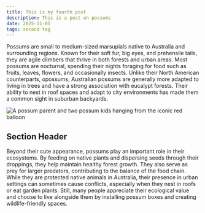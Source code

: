 ```yaml
---
title: This is my fourth post
description: This is a post on possums
date: 2025-11-05
tags: second tag
---
```


Possums are small to medium-sized marsupials native to Australia and surrounding regions. Known for their soft fur, big eyes, and prehensile tails, they are agile climbers that thrive in both forests and urban areas. Most possums are nocturnal, spending their nights foraging for food such as fruits, leaves, flowers, and occasionally insects. Unlike their North American counterparts, opossums, Australian possums are generally more adapted to living in trees and have a strong association with eucalypt forests. Their ability to nest in roof spaces and adapt to city environments has made them a common sight in suburban backyards.

<img src="./possum.png" alt="A possum parent and two possum kids hanging from the iconic red balloon">

## Section Header

Beyond their cute appearance, possums play an important role in their ecosystems. By feeding on native plants and dispersing seeds through their droppings, they help maintain healthy forest growth. They also serve as prey for larger predators, contributing to the balance of the food chain. While they are protected native animals in Australia, their presence in urban settings can sometimes cause conflicts, especially when they nest in roofs or eat garden plants. Still, many people appreciate their ecological value and choose to live alongside them by installing possum boxes and creating wildlife-friendly spaces.
